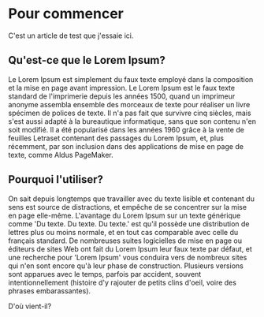 # Pour commencer

C'est un article de test que j'essaie ici.

## Qu'est-ce que le Lorem Ipsum?

Le Lorem Ipsum est simplement du faux texte employé dans la composition et la
mise en page avant impression. Le Lorem Ipsum est le faux texte standard de
l'imprimerie depuis les années 1500, quand un imprimeur anonyme assembla
ensemble des morceaux de texte pour réaliser un livre spécimen de polices de
texte. Il n'a pas fait que survivre cinq siècles, mais s'est aussi adapté à la
bureautique informatique, sans que son contenu n'en soit modifié. Il a été
popularisé dans les années 1960 grâce à la vente de feuilles Letraset contenant
des passages du Lorem Ipsum, et, plus récemment, par son inclusion dans des
applications de mise en page de texte, comme Aldus PageMaker.

## Pourquoi l'utiliser?

On sait depuis longtemps que travailler avec du texte lisible et contenant du
sens est source de distractions, et empêche de se concentrer sur la mise en
page elle-même. L'avantage du Lorem Ipsum sur un texte générique comme 'Du
texte. Du texte. Du texte.' est qu'il possède une distribution de lettres plus
ou moins normale, et en tout cas comparable avec celle du français standard. De
nombreuses suites logicielles de mise en page ou éditeurs de sites Web ont fait
du Lorem Ipsum leur faux texte par défaut, et une recherche pour 'Lorem Ipsum'
vous conduira vers de nombreux sites qui n'en sont encore qu'à leur phase de
construction. Plusieurs versions sont apparues avec le temps, parfois par
accident, souvent intentionnellement (histoire d'y rajouter de petits clins
d'oeil, voire des phrases embarassantes).


D'où vient-il?
